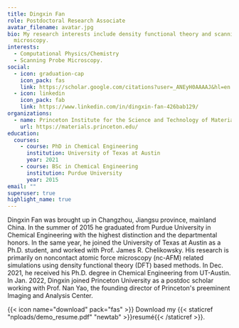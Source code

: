 ```yaml
---
title: Dingxin Fan
role: Postdoctoral Research Associate
avatar_filename: avatar.jpg
bio: My research interests include density functional theory and scanning probe
  microscopy.
interests:
  - Computational Physics/Chemistry
  - Scanning Probe Microscopy.
social:
  - icon: graduation-cap
    icon_pack: fas
    link: https://scholar.google.com/citations?user=_ANEyH0AAAAJ&hl=en
  - icon: linkedin
    icon_pack: fab
    link: https://www.linkedin.com/in/dingxin-fan-426bab129/
organizations:
  - name: Princeton Institute for the Science and Technology of Materials
    url: https://materials.princeton.edu/
education:
  courses:
    - course: PhD in Chemical Engineering
      institution: University of Texas at Austin
      year: 2021
    - course: BSc in Chemical Engineering
      institution: Purdue University
      year: 2015
email: ""
superuser: true
highlight_name: true
---
```

Dingxin Fan was brought up in Changzhou, Jiangsu province, mainland China. In the summer of 2015 he graduated from Purdue University in Chemical Engineering with the highest distinction and the departmental honors. In the same year, he joined the University of Texas at Austin as a Ph.D. student, and worked with Prof. James R. Chelikowsky. His research is primarily on noncontact atomic force microscopy (nc-AFM) related simulations using density functional theory (DFT) based methods. In Dec. 2021, he received his Ph.D. degree in Chemical Engineering from UT-Austin. In Jan. 2022, Dingxin joined Princeton University as a postdoc scholar working with Prof. Nan Yao, the founding director of Princeton's preeminent Imaging and Analysis Center.

{{< icon name="download" pack="fas" >}} Download my {{< staticref "nploads/demo_resume.pdf" "newtab" >}}resumé{{< /staticref >}}.